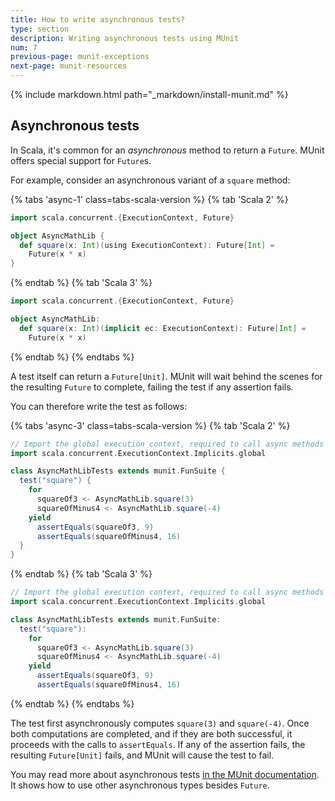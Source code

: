 ```yaml
---
title: How to write asynchronous tests?
type: section
description: Writing asynchronous tests using MUnit
num: 7
previous-page: munit-exceptions
next-page: munit-resources
---
```


{% include markdown.html path="_markdown/install-munit.md" %}

## Asynchronous tests

In Scala, it's common for an *asynchronous* method to return a `Future`.
MUnit offers special support for `Future`s.

For example, consider an asynchronous variant of a `square` method:

{% tabs 'async-1' class=tabs-scala-version %}
{% tab 'Scala 2' %}
```scala
import scala.concurrent.{ExecutionContext, Future}

object AsyncMathLib {
  def square(x: Int)(using ExecutionContext): Future[Int] =
    Future(x * x)
}
```
{% endtab %}
{% tab 'Scala 3' %}
```scala
import scala.concurrent.{ExecutionContext, Future}

object AsyncMathLib:
  def square(x: Int)(implicit ec: ExecutionContext): Future[Int] =
    Future(x * x)
```
{% endtab %}
{% endtabs %}

A test itself can return a `Future[Unit]`.
MUnit will wait behind the scenes for the resulting `Future` to complete, failing the test if any assertion fails.

You can therefore write the test as follows:

{% tabs 'async-3' class=tabs-scala-version %}
{% tab 'Scala 2' %}
```scala
// Import the global execution context, required to call async methods
import scala.concurrent.ExecutionContext.Implicits.global

class AsyncMathLibTests extends munit.FunSuite {
  test("square") {
    for
      squareOf3 <- AsyncMathLib.square(3)
      squareOfMinus4 <- AsyncMathLib.square(-4)
    yield
      assertEquals(squareOf3, 9)
      assertEquals(squareOfMinus4, 16)
  }
}
```
{% endtab %}
{% tab 'Scala 3' %}
```scala
// Import the global execution context, required to call async methods
import scala.concurrent.ExecutionContext.Implicits.global

class AsyncMathLibTests extends munit.FunSuite:
  test("square"):
    for
      squareOf3 <- AsyncMathLib.square(3)
      squareOfMinus4 <- AsyncMathLib.square(-4)
    yield
      assertEquals(squareOf3, 9)
      assertEquals(squareOfMinus4, 16)
```
{% endtab %}
{% endtabs %}

The test first asynchronously computes `square(3)` and `square(-4)`.
Once both computations are completed, and if they are both successful, it proceeds with the calls to `assertEquals`.
If any of the assertion fails, the resulting `Future[Unit]` fails, and MUnit will cause the test to fail.

You may read more about asynchronous tests [in the MUnit documentation](https://scalameta.org/munit/docs/tests.html#declare-async-test).
It shows how to use other asynchronous types besides `Future`.
